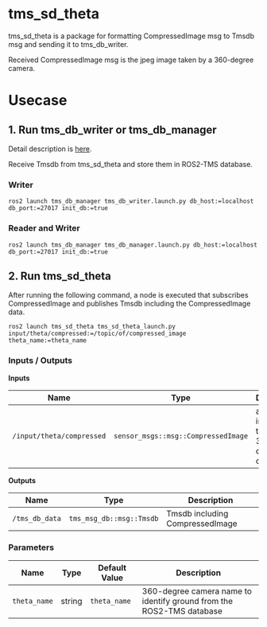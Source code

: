 # tms_sd_theta

tms_sd_theta is a package for formatting CompressedImage msg to Tmsdb msg and sending it to tms_db_writer.

Received CompressedImage msg is the jpeg image taken by a 360-degree camera.

# Usecase

## 1. Run tms_db_writer or tms_db_manager

Detail description is [here](https://github.com/irvs/ros2_tms_for_construction/tree/main/tms_db).

Receive Tmsdb from tms_sd_theta and store them in ROS2-TMS database.

### Writer

```
ros2 launch tms_db_manager tms_db_writer.launch.py db_host:=localhost db_port:=27017 init_db:=true
```

### Reader and Writer

```
ros2 launch tms_db_manager tms_db_manager.launch.py db_host:=localhost db_port:=27017 init_db:=true
```

## 2. Run tms_sd_theta

After running the following command, a node is executed that subscribes CompressedImage and publishes Tmsdb including the CompressedImage data.

```
ros2 launch tms_sd_theta tms_sd_theta_launch.py input/theta/compressed:=/topic/of/compressed_image theta_name:=theta_name
```

### Inputs / Outputs

**Inputs**

| Name                      | Type                                | Description                               |
| ------------------------- | ----------------------------------- | ----------------------------------------- |
| `/input/theta/compressed` | `sensor_msgs::msg::CompressedImage` | a jpeg image taken by a 360-degree camera |

**Outputs**

| Name           | Type                     | Description                     |
| -------------- | ------------------------ | ------------------------------- |
| `/tms_db_data` | `tms_msg_db::msg::Tmsdb` | Tmsdb including CompressedImage |

### Parameters

| Name         | Type   | Default Value | Description                                                          |
| ------------ | ------ | ------------- | -------------------------------------------------------------------- |
| `theta_name` | string | `theta_name`  | 360-degree camera name to identify ground from the ROS2-TMS database |